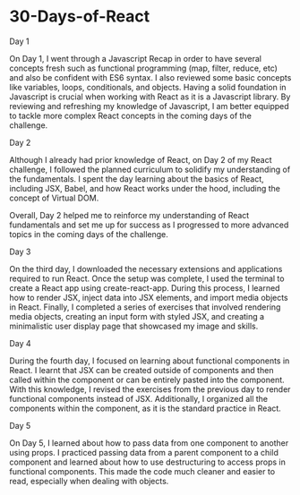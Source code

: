 # 30-Days-of-React

Day 1

On Day 1, I went through a Javascript Recap in order to have several concepts fresh such as functional programming (map, filter, reduce, etc) and also be confident with ES6 syntax. I also reviewed some basic concepts like variables, loops, conditionals, and objects.
Having a solid foundation in Javascript is crucial when working with React as it is a Javascript library. By reviewing and refreshing my knowledge of Javascript, I am better equipped to tackle more complex React concepts in the coming days of the challenge.

Day 2

Although I already had prior knowledge of React, on Day 2 of my React challenge, I followed the planned curriculum to solidify my understanding of the fundamentals. I spent the day learning about the basics of React, including JSX, Babel, and how React works under the hood, including the concept of Virtual DOM.

Overall, Day 2 helped me to reinforce my understanding of React fundamentals and set me up for success as I progressed to more advanced topics in the coming days of the challenge.

Day 3

On the third day, I downloaded the necessary extensions and applications required to run React. Once the setup was complete, I used the terminal to create a React app using create-react-app. During this process, I learned how to render JSX, inject data into JSX elements, and import media objects in React. Finally, I completed a series of exercises that involved rendering media objects, creating an input form with styled JSX, and creating a minimalistic user display page that showcased my image and skills.

Day 4

During the fourth day, I focused on learning about functional components in React. I learnt that JSX can be created outside of components and then called within the component or can be entirely pasted into the component. With this knowledge, I revised the exercises from the previous day to render functional components instead of JSX. Additionally, I organized all the components within the <App> component, as it is the standard practice in React.

Day 5

On Day 5, I learned about how to pass data from one component to another using props. I practiced passing data from a parent component to a child component and learned about how to use destructuring to access props in functional components. This made the code much cleaner and easier to read, especially when dealing with objects.

